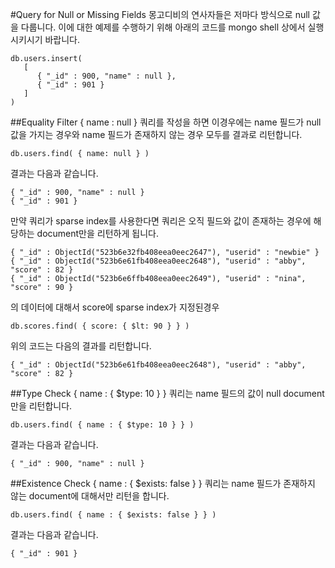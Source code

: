 #Query for Null or Missing Fields
몽고디비의 연사자들은 저마다 방식으로 null 값을 다룹니다.
이에 대한 예제를 수행하기 위해 아래의 코드를 mongo shell 상에서 실행시키시기 바랍니다.

```
db.users.insert(
   [
      { "_id" : 900, "name" : null },
      { "_id" : 901 }
   ]
)
```

##Equality Filter
{ name : null } 쿼리를 작성을 하면 이경우에는 name 필드가 null 값을 가지는 경우와 name 필드가 존재하지 않는 경우 모두를 결과로 리턴합니다.

```
db.users.find( { name: null } )
```

결과는 다음과 같습니다.

```
{ "_id" : 900, "name" : null }
{ "_id" : 901 }
```

만약 쿼리가 sparse index를 사용한다면 쿼리은 오직 필드와 값이 존재하는 경우에 해당하는 document만을 리턴하게 됩니다.

```
{ "_id" : ObjectId("523b6e32fb408eea0eec2647"), "userid" : "newbie" }
{ "_id" : ObjectId("523b6e61fb408eea0eec2648"), "userid" : "abby", "score" : 82 }
{ "_id" : ObjectId("523b6e6ffb408eea0eec2649"), "userid" : "nina", "score" : 90 }
```
의 데이터에 대해서 score에 sparse index가 지정된경우 
```
db.scores.find( { score: { $lt: 90 } } )
```
위의 코드는 다음의 결과를 리턴합니다.
```
{ "_id" : ObjectId("523b6e61fb408eea0eec2648"), "userid" : "abby", "score" : 82 }
```

##Type Check
{ name : { $type: 10 } } 쿼리는 name 필드의 값이 null document만을 리턴합니다.
```
db.users.find( { name : { $type: 10 } } )
```
결과는 다음과 같습니다.

```
{ "_id" : 900, "name" : null }
```

##Existence Check
{ name : { $exists: false } } 쿼리는 name 필드가 존재하지 않는 document에 대해서만 리턴을 합니다.
```
db.users.find( { name : { $exists: false } } )
```
결과는 다음과 같습니다.
```
{ "_id" : 901 }
```





